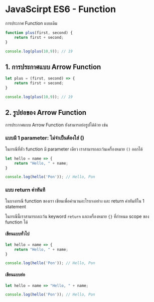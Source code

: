 
# JavaScirpt ES6 - Function 

การประกาศ Function แบบเดิม

```js
function plus(first, second) {
    return first + second;
}

console.log(plus(10,9)); // 19 
```

## 1. การประกาศแบบ Arrow Function

```js
let plus = (first, second) => {
    return first + second;
}

console.log(plus(10,9)); // 19 
```

## 2. รูปย่อของ Arrow Function

การประกาศแบบ Arrow Function ยังสามารถย่อรูปได้ด้วย เช่น

### แบบมี 1 parameter: ไม่จำเป็นต้องใส่ ()

ในกรณีที่ตัว function มี parameter เดียว เราสามารถละเว้นเครื่องหมาย `()` ออกได้

```js
let hello = name => {
    return "Hello, " + name;
}

console.log(hello('Pon')); // Hello, Pon
```

### แบบ return ค่าทันที

ในบางกรณี function ของเรา เขียนเพื่อคำนวนอะไรบางอย่าง และ return ค่าทันทีใน 1 statement 

ในกรณีนี้เราสามารถละเว้น keyword `return` และเครื่องหมาย `{}` ที่กำหนด scope ของ function ได้ 

#### เขียนแบบทั่วไป

```js
let hello = name => {
    return "Hello, " + name;
}

console.log(hello('Pon')); // Hello, Pon
```

#### เขียนแบบย่อ

```js
let hello = name => "Hello, " + name;

console.log(hello('Pon')); // Hello, Pon
```

